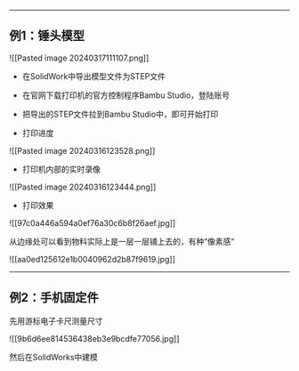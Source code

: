 
---
## 例1：锤头模型

![[Pasted image 20240317111107.png]]

+ 在SolidWork中导出模型文件为STEP文件

+ 在官网下载打印机的官方控制程序Bambu Studio，登陆账号

+ 把导出的STEP文件拉到Bambu Studio中，即可开始打印

+ 打印进度

![[Pasted image 20240316123528.png]]

+ 打印机内部的实时录像

![[Pasted image 20240316123444.png]]

+ 打印效果

![[97c0a446a594a0ef76a30c6b8f26aef.jpg]]

从边缘处可以看到物料实际上是一层一层铺上去的，有种“像素感”

![[aa0ed125612e1b0040962d2b87f9619.jpg]]

---
## 例2：手机固定件

先用游标电子卡尺测量尺寸

![[9b6d6ee814536438eb3e9bcdfe77056.jpg]]

然后在SolidWorks中建模

